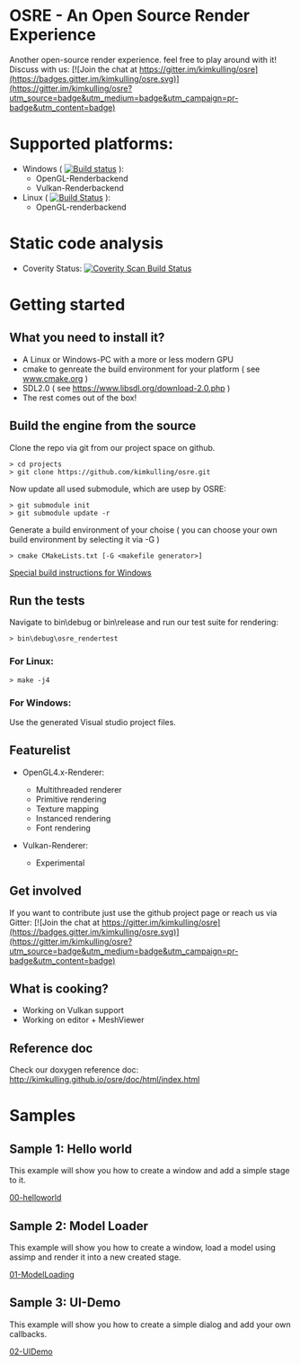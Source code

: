 # OSRE - An Open Source Render Experience

Another open-source render experience. feel free to play around with it!
Discuss with us: [![Join the chat at https://gitter.im/kimkulling/osre](https://badges.gitter.im/kimkulling/osre.svg)](https://gitter.im/kimkulling/osre?utm_source=badge&utm_medium=badge&utm_campaign=pr-badge&utm_content=badge)

# Supported platforms:
- Windows ( [![Build status](https://ci.appveyor.com/api/projects/status/q2ivokgqcit9k5w1/branch/master?svg=true)](https://ci.appveyor.com/project/kimkulling/osre/branch/master) ): 
  + OpenGL-Renderbackend
  + Vulkan-Renderbackend
- Linux ( [![Build Status](https://travis-ci.org/kimkulling/osre.png)](https://travis-ci.org/kimkulling/osre) ): 
  + OpenGL-renderbackend

# Static code analysis
- Coverity Status: [![Coverity Scan Build Status](https://scan.coverity.com/projects/13242/badge.svg)](https://scan.coverity.com/projects/kimkulling-osre)

# Getting started
## What you need to install it?
- A Linux or Windows-PC with a more or less modern GPU
- cmake to genreate the build environment for your platform ( see www.cmake.org )
- SDL2.0 ( see https://www.libsdl.org/download-2.0.php )
- The rest comes out of the box!

## Build the engine from the source
Clone the repo via git from our project space on github.
```
> cd projects
> git clone https://github.com/kimkulling/osre.git
```
Now update all used submodule, which are usep by OSRE:
```
> git submodule init
> git submodule update -r
```
Generate a build environment of your choise ( you can choose your own build environment by selecting it
via -G )
```
> cmake CMakeLists.txt [-G <makefile generator>]
```
[Special build instructions for Windows](doc/Build_Windows.md)

## Run the tests
Navigate to bin\debug or bin\release and run our test suite for rendering:
```
> bin\debug\osre_rendertest
```

### For Linux:
```
> make -j4
```

### For Windows: 
Use the generated Visual studio project files.

## Featurelist
- OpenGL4.x-Renderer:
   + Multithreaded renderer
   + Primitive rendering
   + Texture mapping
   + Instanced rendering
   + Font rendering

- Vulkan-Renderer:
   + Experimental

## Get involved
If you want to contribute just use the github project page or reach us via Gitter:
[![Join the chat at https://gitter.im/kimkulling/osre](https://badges.gitter.im/kimkulling/osre.svg)](https://gitter.im/kimkulling/osre?utm_source=badge&utm_medium=badge&utm_campaign=pr-badge&utm_content=badge)

## What is cooking?
- Working on Vulkan support
- Working on editor + MeshViewer

## Reference doc
Check our doxygen reference doc: http://kimkulling.github.io/osre/doc/html/index.html

# Samples
## Sample 1: Hello world
This example will show you how to create a window and add a simple stage to it.

[00-helloworld](https://github.com/kimkulling/osre/blob/master/samples/00_HelloWorld/)


## Sample 2: Model Loader
This example will show you how to create a window, load a model using assimp and render it into a new created stage.

[01-ModelLoading](https://github.com/kimkulling/osre/blob/master/samples/01_ModelLoading/)


## Sample 3: UI-Demo
This example will show you how to create a simple dialog and add your own callbacks.

[02-UIDemo](https://github.com/kimkulling/osre/tree/master/samples/02_UIDemo)
  
